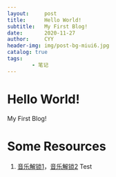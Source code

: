 ```yaml
---
layout:     post
title:      Hello World!
subtitle:   My First Blog!
date:       2020-11-27
author:     CYY
header-img: img/post-bg-miui6.jpg
catalog: true
tags:    
        - 笔记
---
```


# Hello World!
My First Blog!

# Some Resources
1. <a href="https://mu.cyyb.tk" target="_blank">音乐解锁1</a>，<a href="https://blog.cyyb.tk/music-unlock/" target="_blank">音乐解锁2</a>
Test
